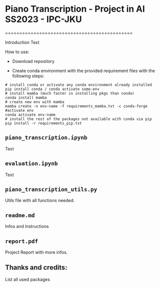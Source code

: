 # Piano Transcription - Project in AI SS2023 - IPC-JKU
=============================================


Introduction Text

How to use: 

* Download repository

* Create conda environment with the provided requirement files with the following steps:

```
# install conda or activate any conda environment already installed
pip install conda / conda activate some-env
# install mamba (much faster in installing pkgs than conda)
conda install mamba
# create new env with mamba
mamba create -n env-name -f requirements_mamba.txt -c conda-forge
#activate env
conda activate env-name
# install the rest of the packages not available with conda via pip
pip install -r requirements_pip.txt
```

`piano_transcription.ipynb`
-------------

Text

`evaluation.ipynb`
-------------

Text

`piano_transcription_utils.py`
-------------

Utils file with all functions needed.

`readme.md`
-------------

Infos and Instructions


`report.pdf`
-------------

Project Report with more infos.




## Thanks and credits:
List all used packages




